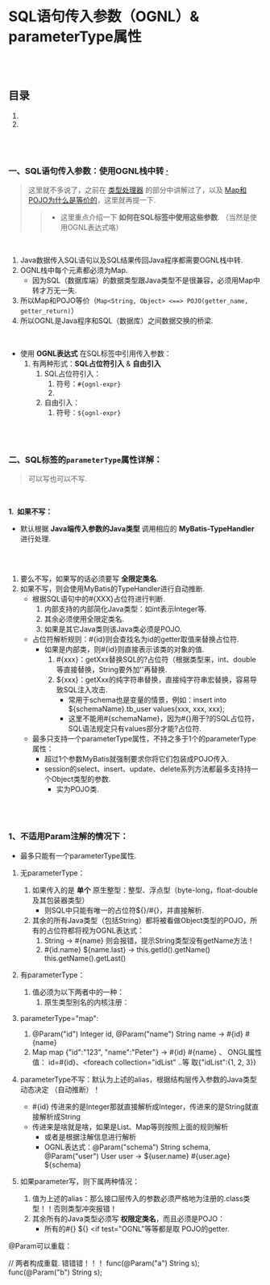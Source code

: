# SQL语句传入参数（OGNL）& parameterType属性


<br><br>

## 目录

1. []()
2. []()

<br><br>

### 一、SQL语句传入参数：使用OGNL栈中转  [·](#目录)
> 这里就不多说了，之前在 [类型处理器](../基本构架/类型别名%20%26%20类型处理器.md#三类型处理器) 的部分中讲解过了，以及 [Map和POJO为什么是等价的](../基本构架/类型别名%20%26%20类型处理器.md/#四map和pojo之间的类型等价关系)，这里就再提一下.
>
>> - 这里重点介绍一下 **如何在SQL标签中使用这些参数**. （当然是使用OGNL表达式咯）

<br>

1. Java数据传入SQL语句以及SQL结果传回Java程序都需要OGNL栈中转.
2. OGNL栈中每个元素都必须为Map.
   - 因为SQL（数据库端）的数据类型跟Java类型不是很兼容，必须用Map中转才万无一失.
3. 所以Map和POJO等价（`Map<String, Object> <==> POJO(getter_name, getter_return)`）
4. 所以OGNL是Java程序和SQL（数据库）之间数据交换的桥梁.

<br>

- 使用 **OGNL表达式** 在SQL标签中引用传入参数：
   1. 有两种形式：**SQL占位符引入** & **自由引入**
      1. SQL占位符引入：
         1. 符号：`#{ognl-expr}`
         2.
      2. 自由引入：
         1. 符号：`${ognl-expr}`



<br><br>

### 二、SQL标签的`parameterType`属性详解：
> 可以写也可以不写.

<br>

**1.&nbsp; 如果不写：**

- 默认根据 **Java端传入参数的Java类型** 调用相应的 **MyBatis-TypeHandler** 进行处理.

```Java

```

<br>


   1. 要么不写，如果写的话必须要写 **全限定类名**.
   2. 如果不写，则会使用MyBatis的TypeHandler进行自动推断.
      - 根据SQL语句中的#{XXX}占位符进行判断.
         1. 内部支持的内部简化Java类型：如int表示Integer等.
         2. 其余必须使用全限定类名.
         3. 如果是其它Java类则该Java类必须是POJO.
      - 占位符解析规则：#{id}则会查找名为id的getter取值来替换占位符.
         - 如果是内部类，则#{id}则直接表示该类的对象的值.
            1. #{xxx}：getXxx替换SQL的?占位符（根据类型来，int、double等直接替换，String要外加''再替换.
            2. ${xxx}：getXxx的纯字符串替换，直接纯字符串宏替换，容易导致SQL注入攻击.
               - 常用于schema也是变量的情景，例如：insert into ${schemaName}.tb_user values(xxx, xxx, xxx);
               - 这里不能用#{schemaName}，因为#{}用于?的SQL占位符，SQL语法规定只有values部分才能?占位符.
      - 最多只支持一个parameterType属性，不持之多于1个的parameterType属性：
         - 超过1个参数MyBatis就强制要求你将它们包装成POJO传入.
         - session的select、insert、update、delete系列方法都最多支持持一个Object类型的参数.
            - 实为POJO类.




<br><br>

### 1、不适用Param注解的情况下：

- 最多只能有一个parameterType属性.


1. 无parameterType：
   1. 如果传入的是 **单个** 原生整型：整型、浮点型（byte-long，float-double及其包装器类型）
      - 则SQL中只能有唯一的占位符${}/#{}，并直接解析.
   2. 其余的所有Java类型（包括String）都将被看做Object类型的POJO，所有的占位符都将视为OGNL表达式：
      1. String -> #{name}  则会报错，提示String类型没有getName方法！
      2. #{id.name} ${name.last}  ->  this.getId().getName() this.getName().getLast()
2. 有parameterType：
   1. 值必须为以下两者中的一种：
      1. 原生类型别名的内核注册：



1. parameterType="map":
   1. @Param("id") Integer id, @Param("name") String name -> #{id} #{name}
   2. Map map {"id":"123", "name":"Peter"} -> #{id} #{name} 、 ONGL属性值：<if test="id != null"> id=#{id}、<foreach collection="idList" ..等 取{"idList":{1, 2, 3}}
2. parameterType不写：默认为上述的alias，根据结构层传入参数的Java类型动态决定 （自动推断）！
   - #{id} 传进来的是Integer那就直接解析成Integer，传进来的是String就直接解析成String
   - 传进来是啥就是啥，如果是List、Map等则按照上面的规则解析
      - 或者是根据注解信息进行解析
      - OGNL表达式：@Param("schema") String schema, @Param("user") User user -> ${user.name} #{user.age} ${schema}
3. 如果parameter写，则下属两种情况：
   1. 值为上述的alias：那么接口层传入的参数必须严格地为注册的.class类型！！否则类型冲突报错！
   2. 其余所有的Java类型必须写 **权限定类名**，而且必须是POJO：
      - 所有的#{} ${} <if test="OGNL"等等都是取 POJO的getter.


@Param可以重载：

// 两者构成重载. 错错错！！！
func(@Param("a") String s);
func(@Param("b") String s);
